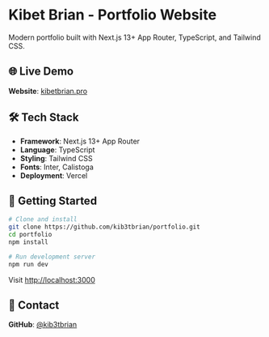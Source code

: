 # Kibet Brian - Portfolio Website

Modern portfolio built with Next.js 13+ App Router, TypeScript, and Tailwind CSS.

## 🌐 Live Demo

**Website**: [kibetbrian.pro](https://kibetbrian.pro)

## 🛠️ Tech Stack

- **Framework**: Next.js 13+ App Router
- **Language**: TypeScript  
- **Styling**: Tailwind CSS
- **Fonts**: Inter, Calistoga
- **Deployment**: Vercel

## 🚀 Getting Started

```bash
# Clone and install
git clone https://github.com/kib3tbrian/portfolio.git
cd portfolio
npm install

# Run development server
npm run dev
```

Visit [http://localhost:3000](http://localhost:3000)

## 📧 Contact

**GitHub**: [@kib3tbrian](https://github.com/kib3tbrian) 
